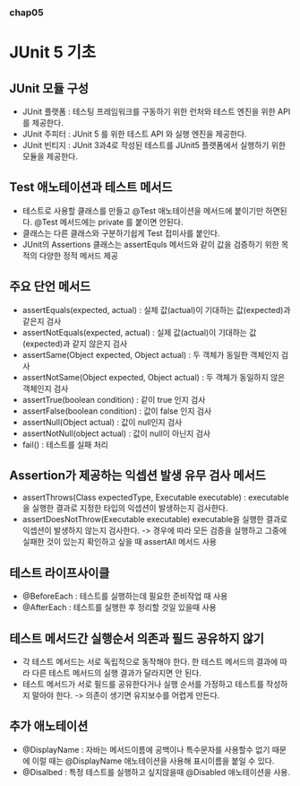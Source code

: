 ### chap05

# JUnit 5 기초

## JUnit 모듈 구성

- JUnit 플랫폼 : 테스팅 프레임워크를 구동하기 위한 런처와 테스트 엔진을 위한 API를 제공한다.
- JUnit 주피터 : JUnit 5 를 위한 테스트 API 와 실행 엔진을 제공한다.
- JUnit 빈티지 : JUnit 3과4로 작성된 테스트를 JUnit5 플랫폼에서 실행하기 위한 모듈을 제공한다.

## Test 애노테이션과 테스트 메서드

- 테스트로 사용할 클래스를 만들고 @Test 애노테이션을 메서드에 붙이기만 하면된다.
@Test 메서드에는 private 를 붙이면 안된다. 
- 클래스는 다른 클래스와 구분하기쉽게 Test 접미사를 붙인다.
- JUnit의 Assertions 클래스는 assertEquls 메서드와 같이 값을 검증하기 위한 목적의 다양한 정적 메서드 제공


## 주요 단언 메서드

- assertEquals(expected, actual) : 실제 값(actual)이 기대하는 값(expected)과 같은지 검사
- assertNotEquals(expected, actual) : 실제 값(actual)이 기대하는 값(expected)과 같지 않은지 검사
- assertSame(Object expected, Object actual) : 두 객체가 동일한 객체인지 검사
- assertNotSame(Object expected, Object actual) : 두 객체가 동일하지 않은 객체인지 검사
- assertTrue(boolean condition) : 같이  true 인지 검사
- assertFalse(boolean condition) : 값이 false 인지 검사
- assertNull(Object actual) : 값이 null인지 검사
- assertNotNull(object actual) : 값이 null이 아닌지 검사
- fail() : 테스트를 실패 처리 


## Assertion가 제공하는 익셉션 발생 유무 검사 메서드

- assertThrows(Class<T> expectedType, Executable executable) : executable을 실행한 결과로 지정한 타입의 익셉션이 발생하는지 검사한다.
- assertDoesNotThrow(Executable executable) executable을 실행한 결과로 익셉션이 발생하지 않는지 검사한다.
-> 경우에 따라 모든 검증을 실행하고 그중에 실패한 것이 있는지 확인하고 싶을 때 assertAll 메서드 사용


## 테스트 라이프사이클 

- @BeforeEach : 테스트를 실행하는데 필요한 준비작업 때 사용
- @AfterEach : 테스트를 실행한 후 정리할 것일 있을때 사용

## 테스트 메서드간 실행순서 의존과 필드 공유하지 않기

- 각 테스트 메서드는 서로 독립적으로 동작해야 한다. 한 테스트 메서드의 결과에 따라 다른 테스트 메서드의 실행 결과가 달라지면 안 된다.
- 테스트 메서드가 서로 필드를 공유한다거나 실행 순서를 가정하고 테스트를 작성하지 말아야 한다.
-> 의존이 생기면 유지보수를 어렵게 만든다. 

## 추가 애노테이션 

- @DisplayName : 자바는 메서드이름에 공백이나 특수문자를 사용할수 없기 때문에 이럴 때는 @DisplayName 애노테이션을 사용해 표시이름을 붙일 수 있다.
- @Disalbed : 특정 테스트를 실행하고 싶지않을때 @Disabled 애노테이션을 사용.
